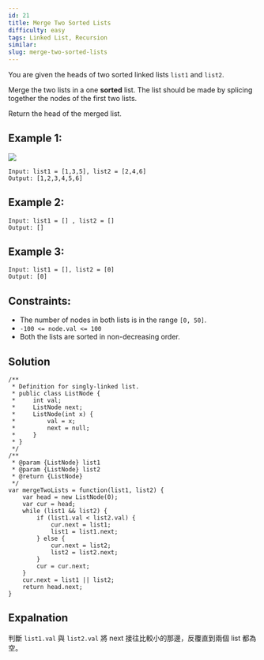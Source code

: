 ```yaml
---
id: 21
title: Merge Two Sorted Lists
difficulty: easy
tags: Linked List, Recursion
similar:
slug: merge-two-sorted-lists
---
```


You are given the heads of two sorted linked lists `list1` and `list2`.

Merge the two lists in a one **sorted** list. The list should be made by splicing together the nodes of the first two lists.

Return the head of the merged list.

## Example 1:

![](https://assets.leetcode.com/uploads/2020/10/03/merge_ex1.jpg)

```
Input: list1 = [1,3,5], list2 = [2,4,6]
Output: [1,2,3,4,5,6]
```

## Example 2:

```
Input: list1 = [] , list2 = []
Output: []
```

## Example 3:

```
Input: list1 = [], list2 = [0]
Output: [0]
```

## Constraints:

- The number of nodes in both lists is in the range `[0, 50]`.
- `-100 <= node.val <= 100`
- Both the lists are sorted in non-decreasing order.

## Solution

```
/**
 * Definition for singly-linked list.
 * public class ListNode {
 *     int val;
 *     ListNode next;
 *     ListNode(int x) {
 *         val = x;
 *         next = null;
 *     }
 * }
 */
/**
 * @param {ListNode} list1
 * @param {ListNode} list2
 * @return {ListNode}
 */
var mergeTwoLists = function(list1, list2) {
    var head = new ListNode(0);
    var cur = head;
    while (list1 && list2) {
        if (list1.val < list2.val) {
            cur.next = list1;
            list1 = list1.next;
        } else {
            cur.next = list2;
            list2 = list2.next;
        }
        cur = cur.next;
    }
    cur.next = list1 || list2;
    return head.next;
}
```

## Expalnation

判斷 `list1.val` 與 `list2.val` 將 next 接往比較小的那邊，反覆直到兩個 list 都為空。
